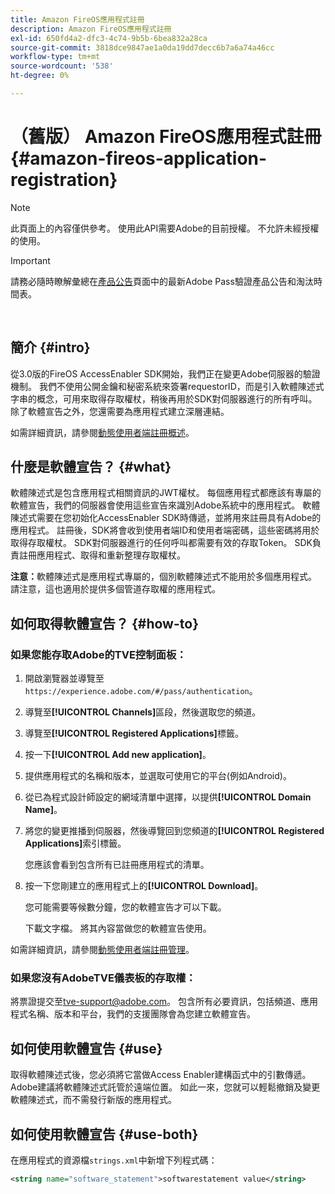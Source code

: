 ```yaml
---
title: Amazon FireOS應用程式註冊
description: Amazon FireOS應用程式註冊
exl-id: 650fd4a2-dfc3-4c74-9b5b-6bea832a28ca
source-git-commit: 3818dce9847ae1a0da19dd7decc6b7a6a74a46cc
workflow-type: tm+mt
source-wordcount: '538'
ht-degree: 0%

---
```


# （舊版） Amazon FireOS應用程式註冊 {#amazon-fireos-application-registration}

>[!NOTE]
>
>此頁面上的內容僅供參考。 使用此API需要Adobe的目前授權。 不允許未經授權的使用。

>[!IMPORTANT]
>
> 請務必隨時瞭解彙總在[產品公告](/help/authentication/product-announcements.md)頁面中的最新Adobe Pass驗證產品公告和淘汰時間表。

</br>

## 簡介 {#intro}

從3.0版的FireOS AccessEnabler SDK開始，我們正在變更Adobe伺服器的驗證機制。 我們不使用公開金鑰和秘密系統來簽署requestorID，而是引入軟體陳述式字串的概念，可用來取得存取權杖，稍後再用於SDK對伺服器進行的所有呼叫。 除了軟體宣告之外，您還需要為應用程式建立深層連結。

如需詳細資訊，請參閱[動態使用者端註冊概述](../../../rest-apis/rest-api-dcr/dynamic-client-registration-overview.md)。

## 什麼是軟體宣告？ {#what}

軟體陳述式是包含應用程式相關資訊的JWT權杖。 每個應用程式都應該有專屬的軟體宣告，我們的伺服器會使用這些宣告來識別Adobe系統中的應用程式。 軟體陳述式需要在您初始化AccessEnabler SDK時傳遞，並將用來註冊具有Adobe的應用程式。 註冊後，SDK將會收到使用者端ID和使用者端密碼，這些密碼將用於取得存取權杖。 SDK對伺服器進行的任何呼叫都需要有效的存取Token。 SDK負責註冊應用程式、取得和重新整理存取權杖。

**注意：**&#x200B;軟體陳述式是應用程式專屬的，個別軟體陳述式不能用於多個應用程式。 請注意，這也適用於提供多個管道存取權的應用程式。

## 如何取得軟體宣告？ {#how-to}

### 如果您能存取Adobe的TVE控制面板：

1. 開啟瀏覽器並導覽至`https://experience.adobe.com/#/pass/authentication`。

1. 導覽至&#x200B;**[!UICONTROL Channels]**&#x200B;區段，然後選取您的頻道。

1. 導覽至&#x200B;**[!UICONTROL Registered Applications]**&#x200B;標籤。

1. 按一下&#x200B;**[!UICONTROL Add new application]**。

1. 提供應用程式的名稱和版本，並選取可使用它的平台(例如Android)。

1. 從已為程式設計師設定的網域清單中選擇，以提供&#x200B;**[!UICONTROL Domain Name]**。

1. 將您的變更推播到伺服器，然後導覽回到您頻道的&#x200B;**[!UICONTROL Registered Applications]**&#x200B;索引標籤。

   您應該會看到包含所有已註冊應用程式的清單。

1. 按一下您剛建立的應用程式上的&#x200B;**[!UICONTROL Download]**。

   您可能需要等候數分鐘，您的軟體宣告才可以下載。

   下載文字檔。 將其內容當做您的軟體宣告使用。

如需詳細資訊，請參閱[動態使用者端註冊管理](../../../rest-apis/rest-api-dcr/dynamic-client-registration-overview.md#dynamic-client-registration-management)。

### 如果您沒有AdobeTVE儀表板的存取權：

將票證提交至[tve-support@adobe.com](mailto:tve-support@adobe.com)。 包含所有必要資訊，包括頻道、應用程式名稱、版本和平台，我們的支援團隊會為您建立軟體宣告。

## 如何使用軟體宣告 {#use}

取得軟體陳述式後，您必須將它當做Access Enabler建構函式中的引數傳遞。 Adobe建議將軟體陳述式託管於遠端位置。 如此一來，您就可以輕鬆撤銷及變更軟體陳述式，而不需發行新版的應用程式。

## 如何使用軟體宣告 {#use-both}

在應用程式的資源檔`strings.xml`中新增下列程式碼：

```XML
<string name="software_statement">softwarestatement value</string>
```
